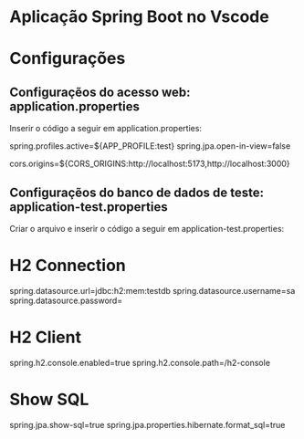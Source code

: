 # Aplicação Spring Boot no Vscode

# Configurações

## Configuraçẽos do acesso web: application.properties

Inserir o código a seguir em application.properties:

spring.profiles.active=${APP_PROFILE:test}
spring.jpa.open-in-view=false

cors.origins=${CORS_ORIGINS:http://localhost:5173,http://localhost:3000}

## Configuraçẽos do banco de dados de teste: application-test.properties

Criar o arquivo e inserir o código a seguir em application-test.properties:

# H2 Connection

spring.datasource.url=jdbc:h2:mem:testdb
spring.datasource.username=sa
spring.datasource.password=

# H2 Client

spring.h2.console.enabled=true
spring.h2.console.path=/h2-console

# Show SQL

spring.jpa.show-sql=true
spring.jpa.properties.hibernate.format_sql=true
